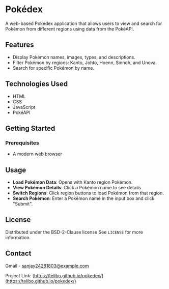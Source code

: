 # Pokédex

A web-based Pokédex application that allows users to view and search for Pokémon from different regions using data from the PokéAPI.

## Features

- Display Pokémon names, images, types, and descriptions.
- Filter Pokémon by regions: Kanto, Johto, Hoenn, Sinnoh, and Unova.
- Search for specific Pokémon by name.

## Technologies Used

- HTML
- CSS
- JavaScript
- PokéAPI

## Getting Started

### Prerequisites

- A modern web browser

## Usage

- **Load Pokémon Data**: Opens with Kanto region Pokémon.
- **View Pokémon Details**: Click a Pokémon name to see details.
- **Switch Regions**: Click region buttons to load Pokémon from that region.
- **Search Pokémon**: Enter a Pokémon name in the input box and click "Submit".

## License

Distributed under the BSD-2-Clause license See `LICENSE` for more information.

## Contact

Gmail - [sanjay24281803@example.com](mailto:sanjay24281803@example.com)

Project Link: [https://telibo.github.io/pokedex/](https://telibo.github.io/pokedex/)

